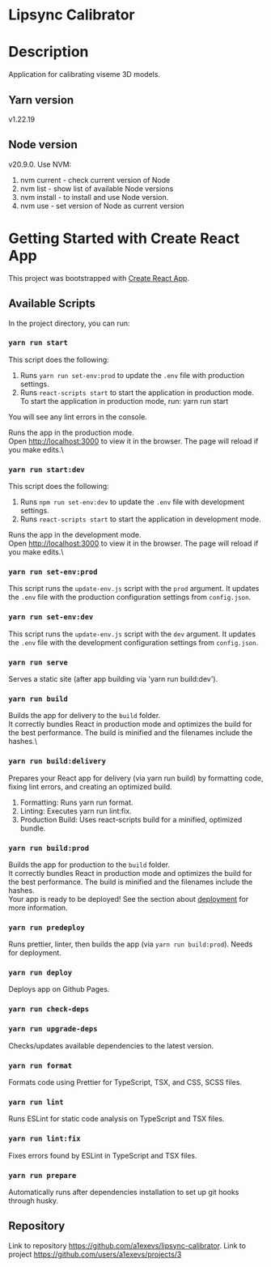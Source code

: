 # Lipsync Calibrator

# Description
Application for calibrating viseme 3D models.

## Yarn version
v1.22.19

## Node version
v20.9.0. Use NVM:
1. nvm current - check current version of Node
2. nvm list - show list of available Node versions
3. nvm install <version> - to install and use Node version.
4. nvm use <version> - set version of Node as current version

# Getting Started with Create React App
This project was bootstrapped with [Create React App](https://github.com/facebook/create-react-app).

## Available Scripts
In the project directory, you can run:

### `yarn run start`
This script does the following:
1. Runs `yarn run set-env:prod` to update the `.env` file with production settings.
2. Runs `react-scripts start` to start the application in production mode.
To start the application in production mode, run:
yarn run start

You will see any lint errors in the console.

Runs the app in the production mode.\
Open [http://localhost:3000](http://localhost:3000) to view it in the browser.
The page will reload if you make edits.\

### `yarn run start:dev`
This script does the following:
1. Runs `npm run set-env:dev` to update the `.env` file with development settings.
2. Runs `react-scripts start` to start the application in development mode.

Runs the app in the development mode.\
Open [http://localhost:3000](http://localhost:3000) to view it in the browser.
The page will reload if you make edits.\

### `yarn run set-env:prod`
This script runs the `update-env.js` script with the `prod` argument. It updates the `.env` file with the production configuration settings from `config.json`.

### `yarn run set-env:dev`
This script runs the `update-env.js` script with the `dev` argument. It updates the `.env` file with the development configuration settings from `config.json`.

### `yarn run serve`
Serves a static site (after app building via 'yarn run build:dev').

### `yarn run build`
Builds the app for delivery to the `build` folder.\
It correctly bundles React in production mode and optimizes the build for the best performance.
The build is minified and the filenames include the hashes.\

### `yarn run build:delivery`
Prepares your React app for delivery (via yarn run build) by formatting code, fixing lint errors, and creating an optimized build.
1. Formatting: Runs yarn run format.
2. Linting: Executes yarn run lint:fix.
3. Production Build: Uses react-scripts build for a minified, optimized bundle.

### `yarn run build:prod`
Builds the app for production to the `build` folder.\
It correctly bundles React in production mode and optimizes the build for the best performance.
The build is minified and the filenames include the hashes.\
Your app is ready to be deployed!
See the section about [deployment](https://facebook.github.io/create-react-app/docs/deployment) for more information.

### `yarn run predeploy`
Runs prettier, linter, then builds the app (via `yarn run build:prod`). Needs for deployment.

### `yarn run deploy`
Deploys app on Github Pages.

### `yarn run check-deps`
### `yarn run upgrade-deps`
Checks/updates available dependencies to the latest version.

### `yarn run format`
Formats code using Prettier for TypeScript, TSX, and CSS, SCSS files.

### `yarn run lint`
Runs ESLint for static code analysis on TypeScript and TSX files.

### `yarn run lint:fix`
Fixes errors found by ESLint in TypeScript and TSX files.

### `yarn run prepare`
Automatically runs after dependencies installation to set up git hooks through husky.

## Repository
Link to repository https://github.com/a1exevs/lipsync-calibrator.
Link to project https://github.com/users/a1exevs/projects/3
